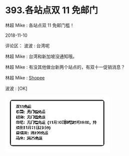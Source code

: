 # 393.各站点双 11 免邮门

林超 Mike : 各站点双 11 免邮门槛！

2018-11-10

评论区： 波波 : 台湾呢

林超 Mike : 台湾和新加坡没通知哦。

林超 Mike : 有没其他做台新两个站点的，有双十一促销消息？

林超 Mike : [Shopee](https://shopee.tw/m/eihnshipping)

波波 : [OK]

![image](img/Image_046.png)